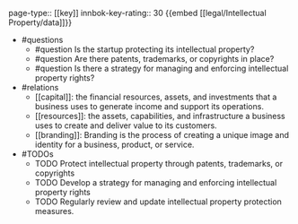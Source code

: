 page-type:: [[key]]
innbok-key-rating:: 30
{{embed [[legal/Intellectual Property/data]]}}
- #questions
  - #question Is the startup protecting its intellectual property?
  - #question Are there patents, trademarks, or copyrights in place?
  - #question Is there a strategy for managing and enforcing intellectual property rights?
- #relations
  - [[capital]]: the financial resources, assets, and investments that a business uses to generate income and support its operations.
  - [[resources]]: the assets, capabilities, and infrastructure a business uses to create and deliver value to its customers.
  - [[branding]]: Branding is the process of creating a unique image and identity for a business, product, or service.
- #TODOs
  - TODO Protect intellectual property through patents, trademarks, or copyrights
  - TODO  Develop a strategy for managing and enforcing intellectual property rights
  - TODO  Regularly review and update intellectual property protection measures.



